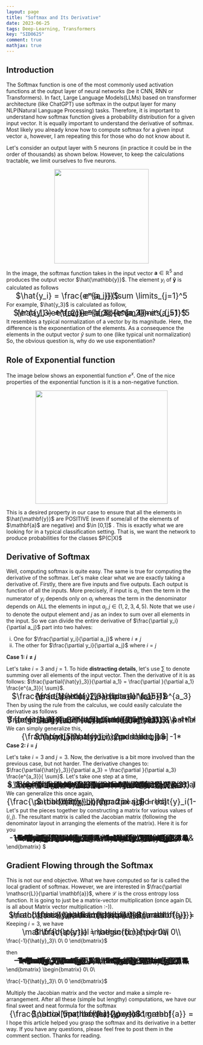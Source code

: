 ```yaml
---
layout: page
title: "Softmax and Its Derivative"
date: 2023-06-25
tags: Deep-Learning, Transformers
key: "SID0625"
comment: true
mathjax: true
---  
```

## Introduction

The Softmax function is one of the most commonly used activation functions at the output layer of neural networks (be it CNN, RNN or Transformers). In fact, Large Language Models(LLMs) based on transformer architecture (like ChatGPT) use softmax in the output layer for many NLP(Natural Language Processing) tasks. Therefore, it is important to understand how softmax function gives a probability distribution for a given input vector. It is equally important to understand the derivative of softmax. Most likely you already know how to compute softmax for a given input vector $\mathbb{a}$, however, I am repeating this for those who do not know about it.  

Let's consider an output layer with 5 neurons (in practice it could be in the order of thousands) as shown below. However, to keep the calculations tractable, we limit ourselves to five neurons.
<p align="center">
  <img align="center" src="https://drive.google.com/uc?export=view&id=1dSczuuqhq49myNr5sgbwFyKw_Tt-YEVa" width="250px" height="250px">
</p>

In the image, the softmax function takes in the input vector $\mathbf{a} \in \mathbb{R}^5$ and produces the output vector $\hat{\mathbb{y}}$. The element $y_i$ of $\mathbf{\hat{y}}$ is calculated
as follows 

<p align="center"> 
<span style="font-size:1.5em; line-height:0%"> $\hat{y_i} = \frac{e^{a_i}}{\sum \limits_{j=1}^5 e^{a_j}}$ </span>
</p>

 For example, $\hat{y_3}$ is calculated as follow, 
 <p align="center"> 
 <span style="font-size:1.5em; line-height:0%">$\hat{y_3} = \frac{e^{a_3}}{\sum \limits_{j=1}^5 e^{a_j}} = \frac{e^{a_3}}{e^{a_1}+e^{a_2}+e^{a_3}+e^{a_4}+e^{a_5}}$ </span>
 </p>

 It resembles a typical normalization of a vector by its magnitude. Here, the difference is the exponentiation of the elements. As a consequence the elements in the output vector $\hat{y}$ sum to one (like typical unit normalization)  So, the obvious question is, why do we use exponentiation?
 
## Role of Exponential function
  The image below shows an exponential function $e^x$. One of the nice properties of the exponential function is it is a non-negative function. 
  <p align="center">
  <img align="center" src="https://drive.google.com/uc?export=view&id=1u1ZksekGZUtwo1Tm3_5QN8pkrmGptgIb" width="350px" height="300px">
</p>
  This is a desired property in our case to ensure that all the elements in $\hat{\mathbf{y}}$ are POSITIVE (even if some/all of the elements of $\mathbf{a}$ are negative) and $\in [0,1]$ . This is exactly what we are looking for in a typical classification setting. That is, we want the network to produce probabilities for the classes $P(C|X)$ 

## Derivative of Softmax
  Well, computing softmax is quite easy. The same is true for computing the derivative of the softmax. Let's make clear what we are exactly taking a derivative of. Firstly, there are five inputs and five outputs. Each output is function of all the inputs. More precisely, if input is $a_i$, then the term in the numerator of $y_i$ depends only on $a_i$ whereas the term in the denominator depends on ALL the elements in input $a_j, j \in (1,2,3,4,5)$. Note that we use $i$ to denote the output element and $j$ as an index to sum over all elements in the input. So we can divide the entire derivative of $\frac{\partial y_i}{\partial a_j}$ part into two halves: 
     
  &nbsp; i.  One for $\frac{\partial y_i}{\partial a_j}$ where $i \neq j$ <br>
  &nbsp; ii. The other for $\frac{\partial y_i}{\partial a_j}$ where $i = j$<br>  
  

  **Case 1: $i \neq j$**

  Let's take $i=3$ and $j=1$. To hide **distracting details**, let's use $\sum$ to denote summing over all elements of the input vector. Then the derivative of it is as follows: $\frac{\partial{\hat{y}_3}}{\partial a_1} = \frac{\partial }{\partial a_1} \frac{e^{a_3}}{ \sum}$.
<p align="center"> 
<span style="font-size:1.5em; line-height:0%">
    $\frac{\partial{\hat{y}_3}}{\partial a_1} = e^{a_3} \frac{\partial }{\partial a_1} \frac{1}{e^{a_1}+e^{a_2}+\cdots+e^{a_5}}$
</span>
</p>
Then by using the rule from the calculus, we could easily calculate the derivative as follows

<p align="center"> 
<span style="font-size:1.5em; line-height:0%">
    $ \begin{aligned} \frac{\partial{\hat{y}_3}}{\partial a_1} & = e^{a_3} \frac{-1*e^{a_1}}{(e^{a_1}+e^{a_2}+\cdots+e^{a_5})^2} \\ 
    & =-1* \frac{e^{a_3}}{\sum} \frac{e^{a_1}}{\sum} \\ 
    & =-1* \hat{y}_3 \hat{y}_1 
    \end{aligned}
    $
</span>
</p>
We can simply generalize this,
<p align="center"> 
<span style="font-size:1.5em; line-height:0%">
    $ \bbox[5px, border: 2px solid blue]{\frac{\partial{\hat{y}_i}}{\partial a_j} = -1* \hat{y}_j \hat{y}_i, \quad i \neq j}$
</span>
</p>

**Case 2: $i = j$**

  Let's take $i=3$ and $j=3$. Now, the derivative is a bit more involved than the previous case, but not harder. The derivative changes to: $\frac{\partial{\hat{y}_3}}{\partial a_3} = \frac{\partial }{\partial a_3} \frac{e^{a_3}}{ \sum}$. Let's take one step at a time,
 <p align="center"> 
<span style="font-size:1.5em; line-height:0%">
    $ \begin{aligned} 
    \frac{\partial{\hat{y}_3}}{\partial a_3} &= \frac{\partial }{\partial a_3} \frac{e^{a_3} }{e^{a_1}+e^{a_2}+\cdots+e^{a_5}} \\ 
    &=\frac{(\sum) e^{a_3}-e^{a_3}*e^{a_3}}{(e^{a_1}+e^{a_2}+\cdots+e^{a_5})^2}\\
    &= \frac{(\sum)e^{a_3}}{(\sum)^2} -  \frac{e^{a_3}}{\sum} \frac{e^{a_3}}{\sum} \\
    &=\hat{y}_3(1-\hat{y}_3)
    \end{aligned}$
</span>
</p>
We can generalize this once again,
<p align="center"> 
<span style="font-size:1.5em; line-height:0%">
    $ \bbox[5px, border: 2px solid red] {\frac{\partial{\hat{y}_i}}{\partial a_j} = \hat{y}_i(1-\hat{y}_i), \quad i = j}$
</span>
</p>

Let's put the pieces together by constructing a matrix for various values of $(i,j)$. The resultant matrix is called the Jacobian matrix (following the denominator layout in arranging the elements of the matrix). Here it is for you 

<p align="center"> 
<span style="font-size:1.5em; line-height:0%">
    $\frac{\partial \hat{\mathbf{y}}}{\partial \mathbf{a}}= 
    \begin{bmatrix}
\hat{y_1}(1-\hat{y_1})& -1*\hat{y_1}\hat{y}_2 & -1*\hat{y_1}\hat{y}_3  & -1*\hat{y_1}\hat{y}_4  & -1*\hat{y_1}\hat{y}_5 \\
-1*\hat{y_2}\hat{y}_1 & \hat{y_2}(1-\hat{y_2})& -1*\hat{y_2}\hat{y}_3  & -1*\hat{y_2}\hat{y}_4  & -1*\hat{y_2}\hat{y}_5 \\
-1*\hat{y_3}\hat{y}_1 & -1*\hat{y_3}\hat{y}_2 &  \hat{y_3}(1-\hat{y_3})  & -1*\hat{y_3}\hat{y}_4  & -1*\hat{y_3}\hat{y}_5 \\
\vdots 				  & \vdots 					& \vdots 				& \vdots 					& \vdots \\	
-1*\hat{y_5}\hat{y}_1 & -1*\hat{y_5}\hat{y}_2 & -1*\hat{y_5}\hat{y}_3  & -1*\hat{y_5}\hat{y}_4  &  \hat{y_5}(1-\hat{y_5}) \\

\end{bmatrix}
    $
</span>
</p>

## Gradient Flowing through the Softmax

 This is not our end objective. What we have computed so far is called the local gradient of softmax. However, we are interested in $\frac{\partial \mathscr{L}}{\partial \mathbf{a}}$, where $\mathscr{L}$ is the cross entropy loss function. It is going to just be a matrix-vector multiplication (once again DL is all about Matrix vector multiplication :-)).

<p align="center"> 
<span style="font-size:1.5em; line-height:0%">
 $\frac{\partial \mathscr{L}}{\partial  \mathbf{a}} = \frac{\partial \mathscr{L}}{\partial \mathbf{\hat{y}}} \frac{\partial \hat{\mathbf{y}}}{\partial \mathbf{a}}$
 </span>
</p>

Keeping $i=3$, we have 
<p align="center"> 
<span style="font-size:1.5em; line-height:0%">
$ \frac{\partial \mathscr{L}}{\partial \mathbf{\hat{y}}} = \begin{bmatrix}
0\\
0\\

\frac{-1}{\hat{y}_3}\\
0\\
0
\end{bmatrix}$ 
</span>
</p>

 then 

<p align="center"> 
<span style="font-size:1.5em; line-height:0%">
$
=\begin{bmatrix}
\hat{y_1}(1-\hat{y_1})& -1*\hat{y_1}\hat{y}_2 & -1*\hat{y_1}\hat{y}_3  & -1*\hat{y_1}\hat{y}_4  & -1*\hat{y_1}\hat{y}_5 \\
-1*\hat{y_2}\hat{y}_1 & \hat{y_2}(1-\hat{y_2})& -1*\hat{y_2}\hat{y}_3  & -1*\hat{y_2}\hat{y}_4  & -1*\hat{y_2}\hat{y}_5 \\
-1*\hat{y_3}\hat{y}_1 & -1*\hat{y_3}\hat{y}_2 &  \hat{y_3}(1-\hat{y_3})  & -1*\hat{y_3}\hat{y}_4  & -1*\hat{y_3}\hat{y}_5 \\
\vdots 				  & \vdots 					& \vdots 				& \vdots 					& \vdots \\	
-1*\hat{y_5}\hat{y}_1 & -1*\hat{y_5}\hat{y}_2 & -1*\hat{y_5}\hat{y}_3  & -1*\hat{y_5}\hat{y}_4  &  \hat{y_5}(1-\hat{y_5}) \\

\end{bmatrix} \begin{bmatrix}
0\\
0\\

\frac{-1}{\hat{y}_3}\\
0\\
0
\end{bmatrix}$
</span>
</p>
Multiply the Jacobian matrix and the vector and make a simple re-arrangement. After all these (simple but lengthy) computations, we have our final sweet and neat formula for the softmax 

<p align="center"> 
<span style="font-size:1.5em; line-height:0%">
    $ \bbox[5px, border: 2px solid green] {\frac{\partial \mathscr{L}}{\partial  \mathbf{a}} = \mathbf{\hat{y}-y}}$
</span>
</p>

I hope this article helped you grasp the softmax and its derivative in a better way. If you have any questions, please feel free to post them in the comment section. Thanks for reading.